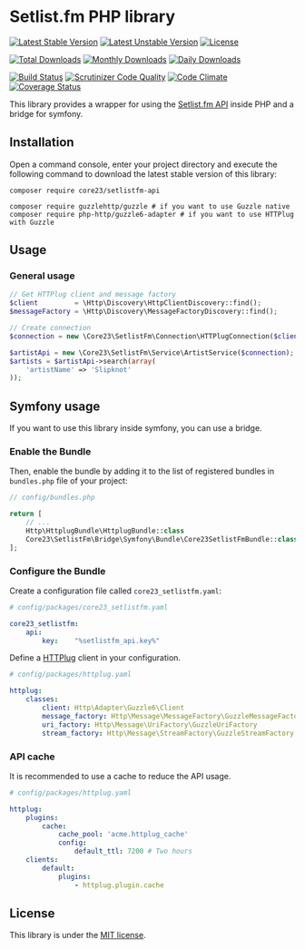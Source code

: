 Setlist.fm PHP library
======================
[![Latest Stable Version](https://poser.pugx.org/core23/setlistfm-api/v/stable)](https://packagist.org/packages/core23/setlistfm-api)
[![Latest Unstable Version](https://poser.pugx.org/core23/setlistfm-api/v/unstable)](https://packagist.org/packages/core23/setlistfm-api)
[![License](https://poser.pugx.org/core23/setlistfm-api/license)](LICENSE.md)

[![Total Downloads](https://poser.pugx.org/core23/setlistfm-api/downloads)](https://packagist.org/packages/core23/setlistfm-api)
[![Monthly Downloads](https://poser.pugx.org/core23/setlistfm-api/d/monthly)](https://packagist.org/packages/core23/setlistfm-api)
[![Daily Downloads](https://poser.pugx.org/core23/setlistfm-api/d/daily)](https://packagist.org/packages/core23/setlistfm-api)

[![Build Status](https://travis-ci.org/core23/setlistfm-php-api.svg)](http://travis-ci.org/core23/setlistfm-php-api)
[![Scrutinizer Code Quality](https://scrutinizer-ci.com/g/core23/setlistfm-php-api/badges/quality-score.png)](https://scrutinizer-ci.com/g/core23/setlistfm-php-api/)
[![Code Climate](https://codeclimate.com/github/core23/setlistfm-php-api/badges/gpa.svg)](https://codeclimate.com/github/core23/setlistfm-php-api)
[![Coverage Status](https://coveralls.io/repos/core23/setlistfm-php-api/badge.svg)](https://coveralls.io/r/core23/setlistfm-php-api)

This library provides a wrapper for using the [Setlist.fm API] inside PHP and a bridge for symfony.

## Installation

Open a command console, enter your project directory and execute the following command to download the latest stable version of this library:

```
composer require core23/setlistfm-api

composer require guzzlehttp/guzzle # if you want to use Guzzle native
composer require php-http/guzzle6-adapter # if you want to use HTTPlug with Guzzle
```

## Usage

### General usage
```php
// Get HTTPlug client and message factory
$client         = \Http\Discovery\HttpClientDiscovery::find();
$messageFactory = \Http\Discovery\MessageFactoryDiscovery::find();

// Create connection
$connection = new \Core23\SetlistFm\Connection\HTTPlugConnection($client, $messageFactory);

$artistApi = new \Core23\SetlistFm\Service\ArtistService($connection);
$artists = $artistApi->search(array(
    'artistName' => 'Slipknot'
));
```

## Symfony usage

If you want to use this library inside symfony, you can use a bridge.

### Enable the Bundle

Then, enable the bundle by adding it to the list of registered bundles in `bundles.php` file of your project:

```php
// config/bundles.php

return [
    // ...
    Http\HttplugBundle\HttplugBundle::class                             => ['all' => true],
    Core23\SetlistFm\Bridge\Symfony\Bundle\Core23SetlistFmBundle::class => ['all' => true],
];
```

### Configure the Bundle

Create a configuration file called `core23_setlistfm.yaml`:

```yaml
# config/packages/core23_setlistfm.yaml

core23_setlistfm:
    api:
        key:    "%setlistfm_api.key%"
```

Define a [HTTPlug] client in your configuration.

```yaml
# config/packages/httplug.yaml

httplug:
    classes:
        client: Http\Adapter\Guzzle6\Client
        message_factory: Http\Message\MessageFactory\GuzzleMessageFactory
        uri_factory: Http\Message\UriFactory\GuzzleUriFactory
        stream_factory: Http\Message\StreamFactory\GuzzleStreamFactory
```

### API cache

It is recommended to use a cache to reduce the API usage.

```yaml
# config/packages/httplug.yaml

httplug:
    plugins:
        cache:
            cache_pool: 'acme.httplug_cache'
            config:
                default_ttl: 7200 # Two hours
    clients:
        default:
            plugins:
                - httplug.plugin.cache
```

## License

This library is under the [MIT license](LICENSE.md).

[HTTPlug]: http://docs.php-http.org/en/latest/index.html
[Setlist.fm API]: https://api.setlist.fm
